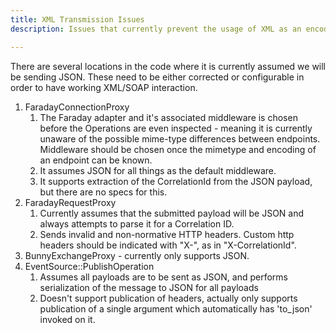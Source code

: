 ```yaml
---
title: XML Transmission Issues
description: Issues that currently prevent the usage of XML as an encoding medium and need to be corrected.

---
```


There are several locations in the code where it is currently assumed we will be sending JSON.  These need to be either corrected or configurable in order to have working XML/SOAP interaction.

1. FaradayConnectionProxy
   1. The Faraday adapter and it's associated middleware is chosen before the Operations are even inspected - meaning it is currently unaware of the possible mime-type differences between endpoints.  Middleware should be chosen once the mimetype and encoding of an endpoint can be known.
   2. It assumes JSON for all things as the default middleware.
   3. It supports extraction of the CorrelationId from the JSON payload, but there are no specs for this.
2. FaradayRequestProxy
   1. Currently assumes that the submitted payload will be JSON and always attempts to parse it for a Correlation ID.
   2. Sends invalid and non-normative HTTP headers.  Custom http headers should be indicated with "X-", as in "X-CorrelationId".
3. BunnyExchangeProxy - currently only supports JSON.
4. EventSource::PublishOperation
   1. Assumes all payloads are to be sent as JSON, and performs serialization of the message to JSON for all payloads
   2. Doesn't support publication of headers, actually only supports publication of a single argument which automatically has 'to_json' invoked on it.